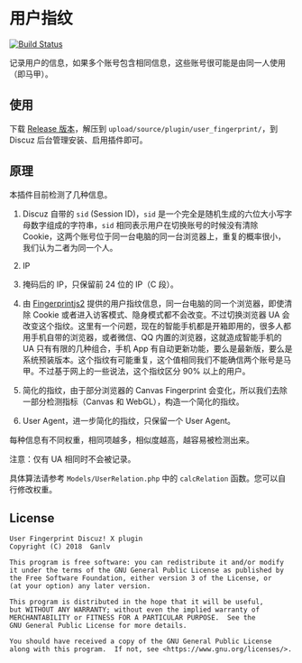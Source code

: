 # 用户指纹

[![Build Status](https://travis-ci.org/ganlvtech/discuz-user-fingerprint.svg?branch=master)](https://travis-ci.org/ganlvtech/discuz-user-fingerprint)

记录用户的信息，如果多个账号包含相同信息，这些账号很可能是由同一人使用（即马甲）。

## 使用

下载 [Release 版本](https://github.com/ganlvtech/discuz-user-fingerprint/releases)，解压到 `upload/source/plugin/user_fingerprint/`，到 Discuz 后台管理安装、启用插件即可。

## 原理

本插件目前检测了几种信息。

1. Discuz 自带的 `sid` (Session ID)，`sid` 是一个完全是随机生成的六位大小写字母数字组成的字符串，`sid` 相同表示用户在切换账号的时候没有清除 Cookie，这两个账号位于同一台电脑的同一台浏览器上，重复的概率很小，我们认为二者为同一个人。

2. IP

2. 掩码后的 IP，只保留前 24 位的 IP（C 段）。

3. 由 [Fingerprintjs2](https://github.com/Valve/fingerprintjs2) 提供的用户指纹信息，同一台电脑的同一个浏览器，即使清除 Cookie 或者进入访客模式、隐身模式都不会改变。不过切换浏览器 UA 会改变这个指纹。这里有一个问题，现在的智能手机都是开箱即用的，很多人都用手机自带的浏览器，或者微信、QQ 内置的浏览器，这就造成智能手机的 UA 只有有限的几种组合，手机 App 有自动更新功能，要么是最新版，要么是系统预装版本。这个指纹有可能重复，这个值相同我们不能确信两个账号是马甲。不过基于网上的一些说法，这个指纹区分 90% 以上的用户。

4. 简化的指纹，由于部分浏览器的 Canvas Fingerprint 会变化，所以我们去除一部分检测指标（Canvas 和 WebGL），构造一个简化的指纹。

5. User Agent，进一步简化的指纹，只保留一个 User Agent。

每种信息有不同权重，相同项越多，相似度越高，越容易被检测出来。

注意：仅有 UA 相同时不会被记录。

具体算法请参考 `Models/UserRelation.php` 中的 `calcRelation` 函数。您可以自行修改权重。

## License

    User Fingerprint Discuz! X plugin
    Copyright (C) 2018  Ganlv

    This program is free software: you can redistribute it and/or modify
    it under the terms of the GNU General Public License as published by
    the Free Software Foundation, either version 3 of the License, or
    (at your option) any later version.

    This program is distributed in the hope that it will be useful,
    but WITHOUT ANY WARRANTY; without even the implied warranty of
    MERCHANTABILITY or FITNESS FOR A PARTICULAR PURPOSE.  See the
    GNU General Public License for more details.

    You should have received a copy of the GNU General Public License
    along with this program.  If not, see <https://www.gnu.org/licenses/>.
